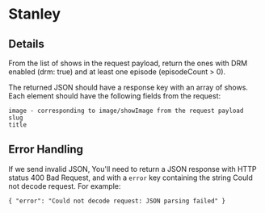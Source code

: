 # Stanley

## Details

From the list of shows in the request payload, return the ones with DRM enabled (drm: true) and at least one episode (episodeCount > 0).

The returned JSON should have a response key with an array of shows. Each element should have the following fields from the request:

    image - corresponding to image/showImage from the request payload
    slug
    title

## Error Handling

If we send invalid JSON, You'll need to return a JSON response with HTTP status 400 Bad Request, and with a `error` key containing the string Could not decode request. For example:

`{
    "error": "Could not decode request: JSON parsing failed"
}`
